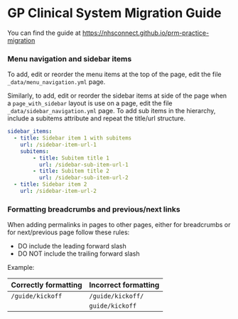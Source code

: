 # GP Clinical System Migration Guide
You can find the guide at https://nhsconnect.github.io/prm-practice-migration

### Menu navigation and sidebar items
To add, edit or reorder the menu items at the top of the page, edit the file `_data/menu_navigation.yml` page. 

Similarly, to add, edit or reorder the sidebar items at side of the page when a `page_with_sidebar` layout is use on a page, edit the file `_data/sidebar_navigation.yml` page. To add sub items in the hierarchy, include a subitems attribute and repeat the title/url structure.

```yml
sidebar_items:
  - title: Sidebar item 1 with subitems
    url: /sidebar-item-url-1
    subitems:
        - title: Subitem title 1
          url: /sidebar-sub-item-url-1
        - title: Subitem title 2
          url: /sidebar-sub-item-url-2
  - title: Sidebar item 2
    url: /sidebar-item-url-2
```

### Formatting breadcrumbs and previous/next links
When adding permalinks in pages to other pages, either for breadcrumbs or for next/previous page follow these rules:
 - DO include the leading forward slash
 - DO NOT include the trailing forward slash

Example:

|Correctly formatting|Incorrect formatting |
|---|---|
|`/guide/kickoff`|`/guide/kickoff/`|
| |`guide/kickoff`|
